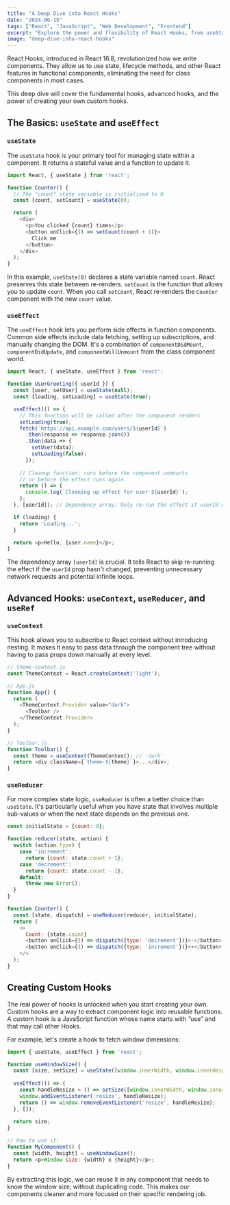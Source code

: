```yaml
---
title: "A Deep Dive into React Hooks"
date: "2024-06-15"
tags: ["React", "JavaScript", "Web Development", "Frontend"]
excerpt: "Explore the power and flexibility of React Hooks, from useState and useEffect to creating your own custom hooks for maximum code reusability."
image: "deep-dive-into-react-hooks"
---
```


React Hooks, introduced in React 16.8, revolutionized how we write components. They allow us to use state, lifecycle methods, and other React features in functional components, eliminating the need for class components in most cases.

This deep dive will cover the fundamental hooks, advanced hooks, and the power of creating your own custom hooks.

## The Basics: `useState` and `useEffect`

### `useState`

The `useState` hook is your primary tool for managing state within a component. It returns a stateful value and a function to update it.

```javascript
import React, { useState } from 'react';

function Counter() {
  // The "count" state variable is initialized to 0
  const [count, setCount] = useState(0);

  return (
    <div>
      <p>You clicked {count} times</p>
      <button onClick={() => setCount(count + 1)}>
        Click me
      </button>
    </div>
  );
}
```
In this example, `useState(0)` declares a state variable named `count`. React preserves this state between re-renders. `setCount` is the function that allows you to update `count`. When you call `setCount`, React re-renders the `Counter` component with the new `count` value.

### `useEffect`

The `useEffect` hook lets you perform side effects in function components. Common side effects include data fetching, setting up subscriptions, and manually changing the DOM. It's a combination of `componentDidMount`, `componentDidUpdate`, and `componentWillUnmount` from the class component world.

```javascript
import React, { useState, useEffect } from 'react';

function UserGreeting({ userId }) {
  const [user, setUser] = useState(null);
  const [loading, setLoading] = useState(true);

  useEffect(() => {
    // This function will be called after the component renders
    setLoading(true);
    fetch(`https://api.example.com/users/${userId}`)
      .then(response => response.json())
      .then(data => {
        setUser(data);
        setLoading(false);
      });
    
    // Cleanup function: runs before the component unmounts
    // or before the effect runs again.
    return () => {
      console.log(`Cleaning up effect for user ${userId}`);
    };
  }, [userId]); // Dependency array: Only re-run the effect if userId changes

  if (loading) {
    return 'Loading...';
  }

  return <p>Hello, {user.name}</p>;
}
```
The dependency array `[userId]` is crucial. It tells React to skip re-running the effect if the `userId` prop hasn't changed, preventing unnecessary network requests and potential infinite loops.

## Advanced Hooks: `useContext`, `useReducer`, and `useRef`

### `useContext`
This hook allows you to subscribe to React context without introducing nesting. It makes it easy to pass data through the component tree without having to pass props down manually at every level.

```javascript
// theme-context.js
const ThemeContext = React.createContext('light');

// App.js
function App() {
  return (
    <ThemeContext.Provider value="dark">
      <Toolbar />
    </ThemeContext.Provider>
  );
}

// Toolbar.js
function Toolbar() {
  const theme = useContext(ThemeContext); // 'dark'
  return <div className={`theme-${theme}`}>...</div>;
}
```

### `useReducer`
For more complex state logic, `useReducer` is often a better choice than `useState`. It's particularly useful when you have state that involves multiple sub-values or when the next state depends on the previous one.

```javascript
const initialState = {count: 0};

function reducer(state, action) {
  switch (action.type) {
    case 'increment':
      return {count: state.count + 1};
    case 'decrement':
      return {count: state.count - 1};
    default:
      throw new Error();
  }
}

function Counter() {
  const [state, dispatch] = useReducer(reducer, initialState);
  return (
    <>
      Count: {state.count}
      <button onClick={() => dispatch({type: 'decrement'})}>-</button>
      <button onClick={() => dispatch({type: 'increment'})}>+</button>
    </>
  );
}
```

## Creating Custom Hooks

The real power of hooks is unlocked when you start creating your own. Custom hooks are a way to extract component logic into reusable functions. A custom hook is a JavaScript function whose name starts with ”use” and that may call other Hooks.

For example, let's create a hook to fetch window dimensions:

```javascript
import { useState, useEffect } from 'react';

function useWindowSize() {
  const [size, setSize] = useState([window.innerWidth, window.innerHeight]);
  
  useEffect(() => {
    const handleResize = () => setSize([window.innerWidth, window.innerHeight]);
    window.addEventListener('resize', handleResize);
    return () => window.removeEventListener('resize', handleResize);
  }, []);
  
  return size;
}

// How to use it:
function MyComponent() {
  const [width, height] = useWindowSize();
  return <p>Window size: {width} x {height}</p>;
}
```

By extracting this logic, we can reuse it in any component that needs to know the window size, without duplicating code. This makes our components cleaner and more focused on their specific rendering job.
